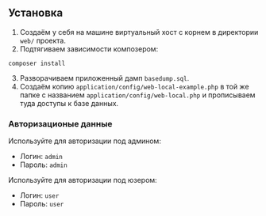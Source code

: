 


## Установка
1. Создаём у себя на машине виртуальный хост с корнем в директории `web/` проекта.
2. Подтягиваем зависимости композером:
``` 
composer install
```
3. Разворачиваем  приложенный дамп `basedump.sql`.
4. Создаём копию `application/config/web-local-example.php` в той же папке с названием `application/config/web-local.php` 
  и прописываем туда доступы к базе данных.


### Авторизационые данные

Используйте для авторизации под админом:

* Логин: `admin`
* Пароль: `admin`

Используйте для авторизации под юзером:
* Логин: `user`
* Пароль: `user`

